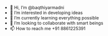 - 👋 Hi, I’m @baqthiyarmadni
- 👀 I’m interested in developing ideas
- 🌱 I’m currently learning everything possible
- 💞️ I’m looking to collaborate with smart beings
- 📫 How to reach me +91 8861225391

<!---
baqthiyarmadni/baqthiyarmadni is a ✨ special ✨ repository because its `README.md` (this file) appears on your GitHub profile.
You can click the Preview link to take a look at your changes.
--->
